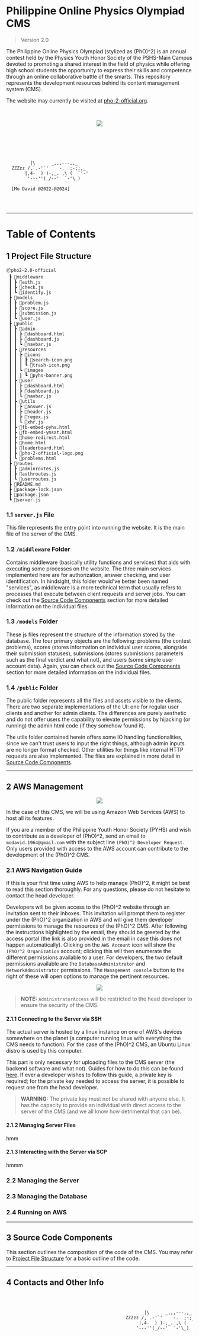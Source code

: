 # Philippine Online Physics Olympiad CMS
> Version 2.0

The Philippine Online Physics Olympiad (stylized as (PhO)^2) is an annual contest held by the Physics Youth Honor Society of the PSHS-Main Campus devoted to promoting a shared interest in the field of physics while offering high school students the opportunity to express their skills and competence through an online collaborative battle of the smarts. This repository represents the development resources behind its content management system (CMS).

The website may currently be visited at <a href="http://pho-2-official.org/">pho-2-official.org</a>.

<br>

<p align="center">
	<img src="./README/images/UI/CMS Landing Page.png">
</p>


<br>
<br>
<div style="text-align: center; overflow-x: hidden;">
<pre style="display: block; margin-left: 0;text-align: left;">
	
	         |\      _,,,---,,_
      ZZZzz /,`.-'`'    -.  ;-;;,_
           |,4-  ) )-,_. ,\ (  `'-'
            '---''(_/--'  `-'\_)
      
      [Mo David @2022-@2024]
</pre>
</div>

---
# Table of Contents



## 1 Project File Structure

```
📦pho2-2.0-official
 ┣ 📂middleware
 ┃ ┣ 📜auth.js
 ┃ ┣ 📜check.js
 ┃ ┗ 📜identify.js
 ┣ 📂models
 ┃ ┣ 📜problem.js
 ┃ ┣ 📜score.js
 ┃ ┣ 📜submission.js
 ┃ ┗ 📜user.js
 ┣ 📂public
 ┃ ┣ 📂admin
 ┃ ┃ ┣ 📜dashboard.html
 ┃ ┃ ┣ 📜dashboard.js
 ┃ ┃ ┗ 📜navbar.js
 ┃ ┣ 📂resources
 ┃ ┃ ┣ 📂icons
 ┃ ┃ ┃ ┣ 📜search-icon.png
 ┃ ┃ ┃ ┗ 📜trash-icon.png
 ┃ ┃ ┗ 📂images
 ┃ ┃ ┃ ┗ 📜pyhs-banner.png
 ┃ ┣ 📂user
 ┃ ┃ ┣ 📜dashboard.html
 ┃ ┃ ┣ 📜dashboard.js
 ┃ ┃ ┗ 📜navbar.js
 ┃ ┣ 📂utils
 ┃ ┃ ┣ 📜answer.js
 ┃ ┃ ┣ 📜header.js
 ┃ ┃ ┣ 📜regex.js
 ┃ ┃ ┗ 📜xhr.js
 ┃ ┣ 📜fb-embed-pyhs.html
 ┃ ┣ 📜fb-embed-ymsat.html
 ┃ ┣ 📜home-redirect.html
 ┃ ┣ 📜home.html
 ┃ ┣ 📜leaderboard.html
 ┃ ┣ 📜pho-2-official-logo.png
 ┃ ┗ 📜problems.html
 ┣ 📂routes
 ┃ ┣ 📜adminroutes.js
 ┃ ┣ 📜authroutes.js
 ┃ ┗ 📜userroutes.js
 ┣ 📜README.md
 ┣ 📜package-lock.json
 ┣ 📜package.json
 ┗ 📜server.js
```

### 1.1 `server.js` File

This file represents the entry point into running the website. It is the main file of the server of the CMS.

### 1.2 `/middleware` Folder

Contains middleware (basically utility functions and services) that aids with executing some processes on the website. The three main services implemented here are for authorization, answer checking, and user identification. In hindsight, this folder would've better been named "services", as middleware is a more technical term that usually refers to processes that execute between client requests and server jobs. You can check out the [Source Code Components](#3-source-code-components) section for more detailed information on the individual files. 

### 1.3 `/models` Folder

These js files represent the structure of the information stored by the database. The four primary objects are the following: problems (the contest problems), scores (stores information on individual user scores, alongside their submission statuses), submissions (stores submissions parameters such as the final verdict and what not), and users (some simple user account data). Again, you can check out the [Source Code Components](#3-source-code-components) section for more detailed information on the individual files. 

### 1.4 `/public` Folder

The public folder represents all the files and assets visible to the clients. There are two separate implementations of the UI: one for regular user clients and another for admin clients. The differences are purely aesthetic and do not offer users the capability to elevate permissions by hijacking (or running) the admin html code (if they somehow found it).

The utils folder contained herein offers some IO handling functionalities, since we can't trust users to input the right things, although admin inputs are no longer format checked. Other utilities for things like internal HTTP requests are also implemented. The files are explained in more detail in [Source Code Components](#3-source-code-components).

---
## 2 AWS Management

<p align="center">
	<img src="./README/images/AWS/AWS Logo.jpg">
</p>

In the case of this CMS, we will be using Amazon Web Services (AWS) to host all its features.

If you are a member of the Philippine Youth Honor Society (PYHS) and wish to contribute as a developer of (PhO)^2, send an email to `modavid.1964@gmail.com` with the subject line `(PhO)^2 Developer Request`. Only users provided with access to the AWS account can contribute to the development of the (PhO)^2 CMS.

### 2.1 AWS Navigation Guide

If this is your first time using AWS to help manage (PhO)^2, it might be best to read this section thoroughly. For any questions, please do not hesitate to contact the head developer.

Developers will be given access to the (PhO)^2 website through an invitation sent to their inboxes. This invitation will prompt them to register under the (PhO)^2 organization in AWS and will give them developer permissions to manage the resources of the (PhO)^2 CMS. After following the instructions highlighted by the email, they should be greeted by the access portal (the link is also provided in the email in case this does not happen automatically). Clicking on the `AWS Account` icon will show the `(PhO)^2 Organization` account; clicking this will then enumerate the different permissions available to a user. For developers, the two default permissions available are the `DatabaseAdministrator` and `NetworkAdministrator` permissions. The `Management console` button to the right of these will open options to manage the pertinent resources.

<p align="center">
	<img src="./README/images/AWS/AWS Access Portal.jpg">
</p>

> **NOTE:** `AdministratorAccess` will be restricted to the head developer to ensure the security of the CMS.

#### 2.1.1 Connecting to the Server via SSH

The actual server is hosted by a linux instance on one of AWS's devices somewhere on the planet (a computer running linux with everything the CMS needs to function). For the case of the (PhO)^2 CMS, an Ubuntu Linux distro is used by this computer.

This part is only necessary for uploading files to the CMS server (the backend software and what not). Guides for how to do this can be found [here](https://docs.aws.amazon.com/AWSEC2/latest/UserGuide/connect-to-linux-instance.html). If ever a developer wishes to follow this guide, a private key is required; for the private key needed to access the server, it is possible to request one from the head developer.

> **WARNING:** The private key must not be shared with anyone else. It has the capacity to provide an individual with direct access to the server of the CMS (and we all know how detrimental that can be).

#### 2.1.2 Managing Server Files

hmm

#### 2.1.3 Interacting with the Server via SCP

hmmm

### 2.2 Managing the Server



### 2.3 Managing the Database


### 2.4 Running on AWS

---
## 3 Source Code Components

This section outlines the composition of the code of the CMS. You may refer to [Project File Structure](#1-project-file-structure) for a basic outline of the code.

---
## 4 Contacts and Other Info


<div style="text-align: center; overflow-x: hidden;">
<pre style="display: inline-block margin-left: -100%; margin-right: -100%; text-align: left;">




                                                        |\      _,,,---,,_
                                                 ZZZzz /,`.-'`'    -.  ;-;;,_
                                                      |,4-  ) )-,_. ,\ (  `'-'
                                                     '---''(_/--'  `-'\_)

</pre>
</div>

